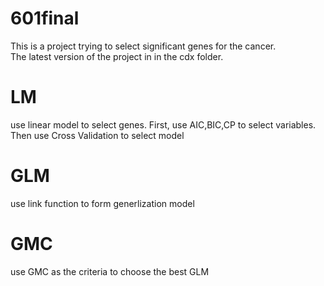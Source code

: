 # 601final

This is a project trying to select significant genes for the cancer.   
The latest version of the project in in the cdx folder.

# LM
use linear model to select genes. First, use AIC,BIC,CP to select variables. Then use Cross Validation to select model

# GLM  

use link function to form generlization model

# GMC  

use GMC as the criteria to choose the best GLM
